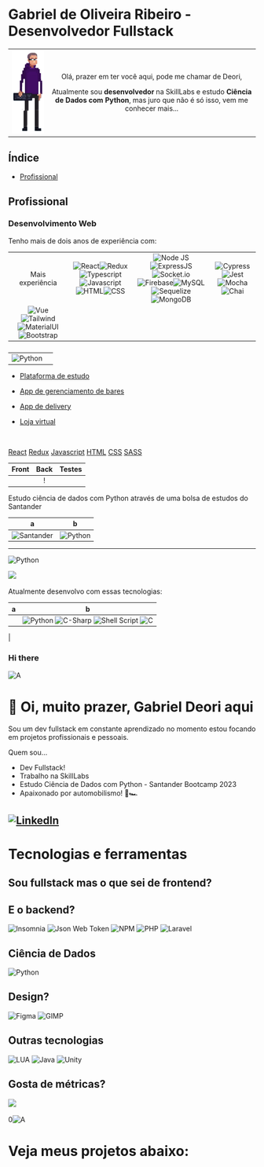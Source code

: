   <h1> Gabriel de Oliveira Ribeiro - Desenvolvedor Fullstack </h1>

  |||
  |:-:|:-:|
  |<img width=175 src="./img/deori-pixelavatar.png">|<p>Olá, prazer em ter você aqui, pode me chamar de Deori,</p> <p>Atualmente sou <b>desenvolvedor</b> na SkillLabs e estudo **Ciência de Dados com Python**, mas juro que não é só isso, vem me conhecer mais...</p>|

  <h2>Índice</h2>

  - <a href=#>Profissional</a>
  


  <h2>Profissional</h2>

  <h3>Desenvolvimento Web</h3>

  Tenho mais de dois anos de experiência com:

  |||||
  |:-:|:-:|:-:|:-:|
  |Mais experiência|<img alt="React" src="https://img.shields.io/badge/React-20232A?style=for-the-badge&logo=react&logoColor=61DAFB" /><img alt="Redux" src="https://img.shields.io/badge/Redux-593D88?style=for-the-badge&logo=redux&logoColor=white" /><img alt="Typescript" src="https://img.shields.io/badge/TypeScript-007ACC?style=for-the-badge&logo=typescript&logoColor=white" /><img alt="Javascript" src="https://img.shields.io/badge/JavaScript-F7DF1E?style=for-the-badge&logo=javascript&logoColor=black" /><img alt="HTML" src="https://img.shields.io/badge/HTML5-E34F26?style=for-the-badge&logo=html5&logoColor=white" /><img alt="CSS" src="https://img.shields.io/badge/CSS3-1572B6?style=for-the-badge&logo=css3&logoColor=white" />|<img alt="Node JS" src="https://img.shields.io/badge/Node.js-339933?style=for-the-badge&logo=nodedotjs&logoColor=white" /><img alt="ExpressJS" src="https://img.shields.io/badge/Express.js-000000?style=for-the-badge&logo=express&logoColor=white" /><img alt="Socket.io" src="https://img.shields.io/badge/Socket.io-010101?&style=for-the-badge&logo=Socket.io&logoColor=white" /><img alt="Firebase" src="https://img.shields.io/badge/firebase-%23039BE5.svg?style=for-the-badge&logo=firebase" /><img alt="MySQL" src="https://img.shields.io/badge/MySQL-005C84?style=for-the-badge&logo=mysql&logoColor=white)" /><img alt="Sequelize" src="https://img.shields.io/badge/Sequelize-52B0E7?style=for-the-badge&logo=Sequelize&logoColor=white)" /><img alt="MongoDB" src="https://img.shields.io/badge/MongoDB-4EA94B?style=for-the-badge&logo=mongodb&logoColor=white" /> | <img alt="Cypress" src="https://img.shields.io/badge/Cypress-17202C?style=for-the-badge&logo=cypress&logoColor=white)" /><img alt="Jest" src="https://img.shields.io/badge/Jest-C21325?style=for-the-badge&logo=jest&logoColor=white)" /><img alt="Mocha" src="https://img.shields.io/badge/Mocha-8D6748?style=for-the-badge&logo=Mocha&logoColor=white)" /><img alt="Chai" src="https://img.shields.io/badge/chai-A30701?style=for-the-badge&logo=chai&logoColor=white" />
  | <img alt="Vue" src="https://img.shields.io/badge/Vue.js-35495E?style=for-the-badge&logo=vue.js&logoColor=4FC08D)" /><img alt="Tailwind" src="https://img.shields.io/badge/Tailwind_CSS-38B2AC?style=for-the-badge&logo=tailwind-css&logoColor=white)"/><img alt="MaterialUI" src="https://img.shields.io/badge/Material%20UI-007FFF?style=for-the-badge&logo=mui&logoColor=white)" /><img alt="Bootstrap" src="https://img.shields.io/badge/Bootstrap-563D7C?style=for-the-badge&logo=bootstrap&logoColor=white)" /> |||

<h3></h3>

|||
|:-:|:-:|
|<img alt="Python" src="https://img.shields.io/badge/Python-FFD43B?style=for-the-badge&logo=python&logoColor=darkgreen">|  |

- <p><a href="https://appskcoders.com.br/">Plataforma de estudo</a></p> 
- <p><a href="">App de gerenciamento de bares</a></p> 
- <p><a href="">App de delivery</a></p>
- <p><a href="">Loja virtual </a></p>

<div style="
display: grid;
grid-template-columns: auto auto;
gap: 0px;
">
</div>

<img alt="" src="">
<img alt="" src="">
<img alt="" src="">
<img alt="" src="">

[React](https://img.shields.io/badge/React-20232A?style=for-the-badge&logo=react&logoColor=61DAFB) 
[Redux](https://img.shields.io/badge/Redux-593D88?style=for-the-badge&logo=redux&logoColor=white) 
[Javascript](https://img.shields.io/badge/JavaScript-F7DF1E?style=for-the-badge&logo=javascript&logoColor=black) 
[HTML](https://img.shields.io/badge/HTML5-E34F26?style=for-the-badge&logo=html5&logoColor=white) 
[CSS](https://img.shields.io/badge/CSS3-1572B6?style=for-the-badge&logo=css3&logoColor=white) 
[SASS](https://img.shields.io/badge/Sass-CC6699?style=for-the-badge&logo=sass&logoColor=white)


| Front | Back | Testes |
| :-: | :-: | :-: |
| | !

  <p>Estudo ciência de dados com Python através de uma bolsa de estudos do Santander</p>

| a | b |
|-|-|
| <img alt="Santander" width=300 src=https://logos-world.net/wp-content/uploads/2020/11/Santander-Logo.png>| <img width=200 alt="Python" src="https://img.shields.io/badge/Python-FFD43B?style=for-the-badge&logo=python&logoColor=darkgreen"> |

---

![Python](https://img.shields.io/badge/Python-FFD43B?style=for-the-badge&logo=python&logoColor=darkgreen)


![](https://media.licdn.com/dms/image/C4D0BAQHIb9OJg05VWw/company-logo_200_200/0/1670527771983?e=1701302400&v=beta&t=BqOedge-XCxrqgk-yAy1DMdh0uUtnMRCeABm3KAma8g)

Atualmente desenvolvo com essas tecnologias:

|a|b|
|-|-|
| | ![Python](https://img.shields.io/badge/Python-FFD43B?style=for-the-badge&logo=python&logoColor=darkgreen) ![C-Sharp](https://img.shields.io/badge/C%23-239120?style=for-the-badge&logo=c-sharp&logoColor=white) ![Shell Script](https://img.shields.io/badge/Shell_Script-121011?style=for-the-badge&logo=gnu-bash&logoColor=white) ![C](https://img.shields.io/badge/C-00599C?style=for-the-badge&logo=c&logoColor=white) |
|

### Hi there 

![A](https://github-readme-stats.vercel.app/api?username=gabrieldeori&bg_color=0000&border_color=F0FF&show_icons=true&icon_color=F0FF&title_color=F0FF&text_color=F0FF)

# 👋 Oi, muito prazer, Gabriel Deori aqui
Sou um dev fullstack em constante aprendizado no momento estou focando em projetos profissionais e pessoais.

Quem sou...
- Dev Fullstack!
- Trabalho na SkillLabs
- Estudo Ciência de Dados com Python - Santander Bootcamp 2023
- Apaixonado por automobilismo! 🏁🏎️

[![LinkedIn](https://img.shields.io/badge/LinkedIn-000?style=for-the-badge&logo=linkedin&logoColor=0E76A8)](https://www.linkedin.com/in/gabrieldeori/)
---

# Tecnologias e ferramentas
## Sou fullstack mas o que sei de frontend?

## E o backend?
![Insomnia](https://img.shields.io/badge/Insomnia-5849be?style=for-the-badge&logo=Insomnia&logoColor=white)
![Json Web Token](https://img.shields.io/badge/JWT-000000?style=for-the-badge&logo=JSON%20web%20tokens&logoColor=white)
![NPM](https://img.shields.io/badge/npm-CB3837?style=for-the-badge&logo=npm&logoColor=white)
![PHP](https://img.shields.io/badge/PHP-777BB4?style=for-the-badge&logo=php&logoColor=white)
![Laravel](https://img.shields.io/badge/Laravel-FF2D20?style=for-the-badge&logo=laravel&logoColor=white)

## Ciência de Dados
![Python](https://img.shields.io/badge/Python-FFD43B?style=for-the-badge&logo=python&logoColor=darkgreen)

## Design?
![Figma](https://img.shields.io/badge/Figma-F24E1E?style=for-the-badge&logo=figma&logoColor=white)
![GIMP](https://img.shields.io/badge/gimp-5C5543?style=for-the-badge&logo=gimp&logoColor=white)

## Outras tecnologias
![LUA](https://img.shields.io/badge/Lua-2C2D72?style=for-the-badge&logo=lua&logoColor=white)
![Java](https://img.shields.io/badge/Java-ED8B00?style=for-the-badge&logo=java&logoColor=white)
![Unity](https://img.shields.io/badge/Unity-100000?style=for-the-badge&logo=unity&logoColor=white)

## Gosta de métricas?

  <img src="https://cdna.artstation.com/p/assets/images/images/028/102/058/original/pixel-jeff-matrix-s.gif?1593487263">

0![A](https://github-readme-stats.vercel.app/api?username=gabrieldeori&bg_color=0000&border_color=F0FF&show_icons=true&icon_color=F0FF&title_color=F0FF&text_color=F0FF)


# Veja meus projetos abaixo:

</div>